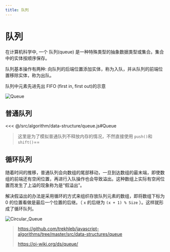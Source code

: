 ```yaml
---
title: 队列
---
```


# 队列

在计算机科学中, 一个 队列(queue) 是一种特殊类型的抽象数据类型或集合。集合中的实体按顺序保存。

队列基本操作有两种: 向队列的后端位置添加实体，称为入队，并从队列的前端位置移除实体，称为出队。

队列中元素先进先出 FIFO (first in, first out)的示意

![Queue](https://upload.wikimedia.org/wikipedia/commons/5/52/Data_Queue.svg)

## 普通队列

<<< @/src/algorithm/data-structure/queue.js#Queue

> 这里是为了模拟普通队列不释放内存的情况，不然直接使用 `push()`和 `shift()`==

## 循环队列

随着时间的推移，普通队列会向数组的尾部移动，一旦到达数组的最末端，即使数组的前端还有空闲位置，再进行入队操作也会导致溢出。这种数组上实际有空闲位置而发生了上溢的现象称为是“假溢出”。

解决假溢出的办法是采用循环的方式来组织存放队列元素的数组，即将数组下标为 0 的位置看做是最后一个位置的后继。（ `x` 的后继为 `(x + 1) % Size` ）。这样就形成了循环队列。

![Circular_Queue](https://upload.wikimedia.org/wikipedia/commons/b/b7/Circular_buffer.svg)

> https://github.com/trekhleb/javascript-algorithms/tree/master/src/data-structures/queue
>
> https://oi-wiki.org/ds/queue/

